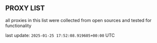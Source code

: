 ## PROXY LIST

all proxies in this list were collected from open sources and tested for functionality

last update: `2025-01-25 17:52:08.919605+00:00` UTC